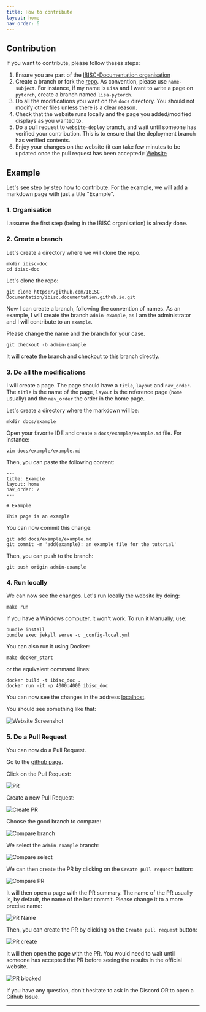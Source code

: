 ```yaml
---
title: How to contribute
layout: home
nav_order: 6
---
```


## Contribution

If you want to contribute, please follow theses steps: 
1. Ensure you are part of the [IBISC-Documentation organisation](https://github.com/IBISC-Documentation)
2. Create a branch or fork the [repo](https://github.com/IBISC-Documentation/ibisc.documentation.github.io). As convention, please use `name-subject`. For instance, if my name is `Lisa` and I want to write a page on `pytorch`, create a branch named `lisa-pytorch`.
3. Do all the modifications you want on the `docs` directory. You should not modify other files unless there is a clear reason. 
4. Check that the website runs locally and the page you added/modified displays as you wanted to. 
5. Do a pull request to `website-deploy` branch, and wait until someone has verified your contribution. This is to ensure that the deployment branch has verified contents.
6. Enjoy your changes on the website (it can take few minutes to be updated once the pull request has been accepted): [Website](https://ibisc-documentation.github.io/ibisc.documentation.github.io/)


## Example

Let's see step by step how to contribute. For the example, we will add a markdown page with just a title "Example".

### 1. Organisation

I assume the first step (being in the IBISC organisation) is already done. 


### 2. Create a branch
Let's create a directory where we will clone the repo. 

```
mkdir ibisc-doc
cd ibisc-doc
```

Let's clone the repo: 
```
git clone https://github.com/IBISC-Documentation/ibisc.documentation.github.io.git
```

Now I can create a branch, following the convention of names. As an example, I will create the branch `admin-example`, as I am the administrator and I will contribute to an `example`. 

Please change the name and the branch for your case.

```
git checkout -b admin-example
```

It will create the branch and checkout to this branch directly. 

### 3. Do all the modifications

I will create a page. The page should have a `title`, `layout` and `nav_order`. The `title` is the name of the page, `layout` is the reference page (`home` usually) and the `nav_order` the order in the home page. 

Let's create a directory where the markdown will be: 
```
mkdir docs/example
```

Open your favorite IDE and create a `docs/example/example.md` file. For instance: 
```
vim docs/example/example.md
```
Then, you can paste the following content: 
```
---
title: Example
layout: home
nav_order: 2
---

# Example

This page is an example
```

You can now commit this change: 
```
git add docs/example/example.md
git commit -m 'add(example): an example file for the tutorial'
```

Then, you can push to the branch: 
```
git push origin admin-example
```


### 4. Run locally

We can now see the changes. Let's run locally the website by doing: 
```
make run
```
If you have a Windows computer, it won't work. To run it Manually, use: 

```
bundle install
bundle exec jekyll serve -c _config-local.yml
```

You can also run it using Docker: 
```
make docker_start
```
or the equivalent command lines: 
```
docker build -t ibisc_doc .
docker run -it -p 4000:4000 ibisc_doc
```


You can now see the changes in the address [localhost](127.0.0.1:4000). 

You should see something like that: 


![Website Screenshot](img/website-screen.png)


### 5. Do a Pull Request

You can now do a Pull Request. 

Go to the [github page](https://github.com/IBISC-Documentation/ibisc.documentation.github.io).

Click on the Pull Request: 

![PR](img/pr.png)

Create a new Pull Request: 

![Create PR](img/create-pr.png)

Choose the good branch to compare: 

![Compare branch](img/compare.png)

We select the `admin-example` branch: 

![Compare select](img/compare-select.png)

We can then create the PR by clicking on the `Create pull request` button: 

![Compare PR](img/compare-pr.png)

It will then open a page with the PR summary. The name of the PR usually is, by default, the name of the last commit. Please change it to a more precise name: 

![PR Name](img/pr-title.png)

Then, you can create the PR by clicking on the `Create pull request` button: 

![PR create](img/final-create.png)

It will then open the page with the PR. You would need to wait until someone has accepted the PR before seeing the results in the official website. 

![PR blocked](img/pr-blocked.png)

If you have any question, don't hesitate to ask in the Discord OR to open a Github Issue. 



----

